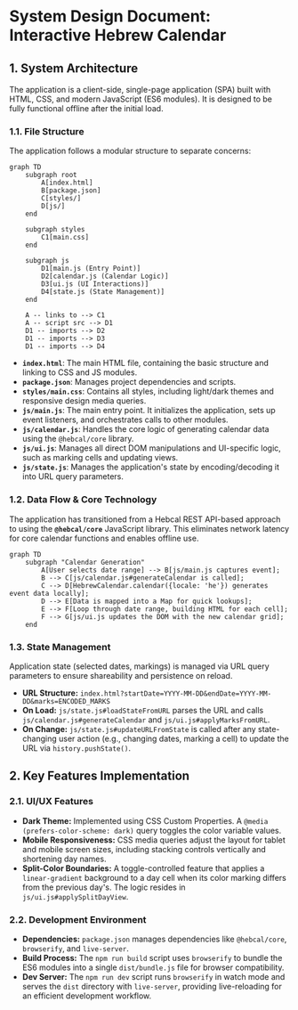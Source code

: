 # System Design Document: Interactive Hebrew Calendar

## 1. System Architecture

The application is a client-side, single-page application (SPA) built with HTML, CSS, and modern JavaScript (ES6 modules). It is designed to be fully functional offline after the initial load.

### 1.1. File Structure

The application follows a modular structure to separate concerns:

```mermaid
graph TD
    subgraph root
        A[index.html]
        B[package.json]
        C[styles/]
        D[js/]
    end

    subgraph styles
        C1[main.css]
    end

    subgraph js
        D1[main.js (Entry Point)]
        D2[calendar.js (Calendar Logic)]
        D3[ui.js (UI Interactions)]
        D4[state.js (State Management)]
    end

    A -- links to --> C1
    A -- script src --> D1
    D1 -- imports --> D2
    D1 -- imports --> D3
    D1 -- imports --> D4
```

-   **`index.html`**: The main HTML file, containing the basic structure and linking to CSS and JS modules.
-   **`package.json`**: Manages project dependencies and scripts.
-   **`styles/main.css`**: Contains all styles, including light/dark themes and responsive design media queries.
-   **`js/main.js`**: The main entry point. It initializes the application, sets up event listeners, and orchestrates calls to other modules.
-   **`js/calendar.js`**: Handles the core logic of generating calendar data using the `@hebcal/core` library.
-   **`js/ui.js`**: Manages all direct DOM manipulations and UI-specific logic, such as marking cells and updating views.
-   **`js/state.js`**: Manages the application's state by encoding/decoding it into URL query parameters.

### 1.2. Data Flow & Core Technology

The application has transitioned from a Hebcal REST API-based approach to using the **`@hebcal/core`** JavaScript library. This eliminates network latency for core calendar functions and enables offline use.

```mermaid
graph TD
    subgraph "Calendar Generation"
        A[User selects date range] --> B[js/main.js captures event];
        B --> C[js/calendar.js#generateCalendar is called];
        C --> D[HebrewCalendar.calendar({locale: 'he'}) generates event data locally];
        D --> E[Data is mapped into a Map for quick lookups];
        E --> F[Loop through date range, building HTML for each cell];
        F --> G[js/ui.js updates the DOM with the new calendar grid];
    end
```

### 1.3. State Management

Application state (selected dates, markings) is managed via URL query parameters to ensure shareability and persistence on reload.

-   **URL Structure:** `index.html?startDate=YYYY-MM-DD&endDate=YYYY-MM-DD&marks=ENCODED_MARKS`
-   **On Load:** `js/state.js#loadStateFromURL` parses the URL and calls `js/calendar.js#generateCalendar` and `js/ui.js#applyMarksFromURL`.
-   **On Change:** `js/state.js#updateURLFromState` is called after any state-changing user action (e.g., changing dates, marking a cell) to update the URL via `history.pushState()`.

## 2. Key Features Implementation

### 2.1. UI/UX Features

-   **Dark Theme:** Implemented using CSS Custom Properties. A `@media (prefers-color-scheme: dark)` query toggles the color variable values.
-   **Mobile Responsiveness:** CSS media queries adjust the layout for tablet and mobile screen sizes, including stacking controls vertically and shortening day names.
-   **Split-Color Boundaries:** A toggle-controlled feature that applies a `linear-gradient` background to a day cell when its color marking differs from the previous day's. The logic resides in `js/ui.js#applySplitDayView`.

### 2.2. Development Environment

-   **Dependencies:** `package.json` manages dependencies like `@hebcal/core`, `browserify`, and `live-server`.
-   **Build Process:** The `npm run build` script uses `browserify` to bundle the ES6 modules into a single `dist/bundle.js` file for browser compatibility.
-   **Dev Server:** The `npm run dev` script runs `browserify` in watch mode and serves the `dist` directory with `live-server`, providing live-reloading for an efficient development workflow.
